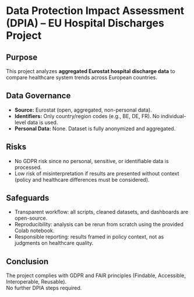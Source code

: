 # Data Protection Impact Assessment (DPIA) – EU Hospital Discharges Project

## Purpose
This project analyzes **aggregated Eurostat hospital discharge data** to compare healthcare system trends across European countries.

## Data Governance
- **Source:** Eurostat (open, aggregated, non-personal data).
- **Identifiers:** Only country/region codes (e.g., BE, DE, FR). No individual-level data is used.
- **Personal Data:** None. Dataset is fully anonymized and aggregated.

## Risks
- No GDPR risk since no personal, sensitive, or identifiable data is processed.
- Low risk of misinterpretation if results are presented without context (policy and healthcare differences must be considered).

## Safeguards
- Transparent workflow: all scripts, cleaned datasets, and dashboards are open-source.
- Reproducibility: analysis can be rerun from scratch using the provided Colab notebook.
- Responsible reporting: results framed in policy context, not as judgments on healthcare quality.

## Conclusion
The project complies with GDPR and FAIR principles (Findable, Accessible, Interoperable, Reusable).  
No further DPIA steps required.
